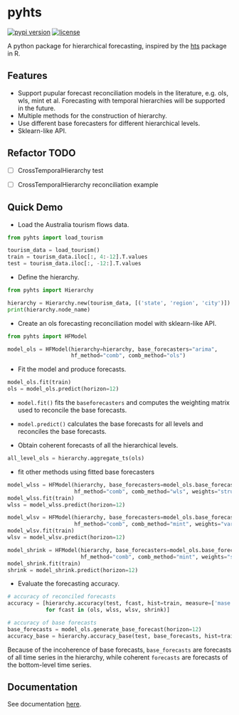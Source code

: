 # pyhts

[![pypi version](https://badgen.net/pypi/v/pyhts)](https://pypi.org/project/pyhts/)
[![license](https://badgen.net/pypi/license/pyhts)](https://github.com/AngelPone/pyhts/blob/master/LICENSE)

A python package for hierarchical forecasting, inspired by the [hts](https://cran.r-project.org/web/packages/hts/index.html) package in R.

## Features

- Support pupular forecast reconciliation models in the literature, e.g. ols, wls, mint et al. Forecasting with temporal hierarchies will be supported in the future. 
- Multiple methods for the construction of hierarchy.
- Use different base forecasters for different hierarchical levels.
- Sklearn-like API.

## Refactor TODO

- [ ]  CrossTemporalHierarchy test
- [ ]  CrossTemporalHierarchy reconciliation example


## Quick Demo

- Load the Australia tourism flows data.

```python
from pyhts import load_tourism

tourism_data = load_tourism()
train = tourism_data.iloc[:, 4:-12].T.values
test = tourism_data.iloc[:, -12:].T.values
```


- Define the hierarchy.

```python
from pyhts import Hierarchy

hierarchy = Hierarchy.new(tourism_data, [('state', 'region', 'city')])
print(hierarchy.node_name)
```

- Create an ols forecasting reconciliation model with sklearn-like API.

```python
from pyhts import HFModel

model_ols = HFModel(hierarchy=hierarchy, base_forecasters="arima",
                    hf_method="comb", comb_method="ols")
```

- Fit the model and produce forecasts.

```python
model_ols.fit(train)
ols = model_ols.predict(horizon=12)
```

* `model.fit()` fits the `baseforecasters` and computes the weighting matrix used to reconcile the base forecasts.

* `model.predict()` calculates the base forecasts for all levels and reconciles the base forecasts.

- Obtain coherent forecasts of all the hierarchical levels.

```python
all_level_ols = hierarchy.aggregate_ts(ols)
```

- fit other methods using fitted base forecasters

```python
model_wlss = HFModel(hierarchy, base_forecasters=model_ols.base_forecasters,
                     hf_method="comb", comb_method="wls", weights="structural")
model_wlss.fit(train)
wlss = model_wlss.predict(horizon=12)

model_wlsv = HFModel(hierarchy, base_forecasters=model_ols.base_forecasters,
                     hf_method="comb", comb_method="mint", weights="variance")
model_wlsv.fit(train)
wlsv = model_wlsv.predict(horizon=12)

model_shrink = HFModel(hierarchy, base_forecasters=model_ols.base_forecasters,
                       hf_method="comb", comb_method="mint", weights="shrinkage")
model_shrink.fit(train)
shrink = model_shrink.predict(horizon=12)
```

- Evaluate the forecasting accuracy.

```python
# accuracy of reconciled forecasts
accuracy = [hierarchy.accuracy(test, fcast, hist=train, measure=['mase', 'rmse'])
            for fcast in (ols, wlss, wlsv, shrink)]

# accuracy of base forecasts
base_forecasts = model_ols.generate_base_forecast(horizon=12)
accuracy_base = hierarchy.accuracy_base(test, base_forecasts, hist=train, measure=['mase', 'rmse'])
```

Because of the incoherence of base forecasts, `base_forecasts` are forecasts of all time series in the hierarchy, while coherent `forecasts` are forecasts of the bottom-level time series.  



## Documentation
See documentation [here](https://angelpone.github.io/pyhts/).
